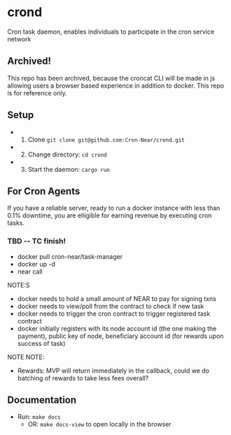 # crond
Cron task daemon, enables individuals to participate in the cron service network

## Archived!

This repo has been archived, because the croncat CLI will be made in js allowing users a browser based experience in addition to docker. This repo is for reference only.

## Setup

* 1. Clone `git clone git@github.com:Cron-Near/crond.git`
* 2. Change directory: `cd crond`
* 3. Start the daemon: `cargo run`

## For Cron Agents

If you have a reliable server, ready to run a docker instance with less than 0.1% downtime, you are elligible for earning revenue by executing cron tasks.

### TBD -- TC finish!

* docker pull cron-near/task-manager
* docker up -d
* near call 

NOTE:S
* docker needs to hold a small amount of NEAR to pay for signing txns
* docker needs to view/poll from the contract to check if new task
* docker needs to trigger the cron contract to trigger registered task contract
* docker initially registers with its node account id (the one making the payment), public key of node, beneficiary account id (for rewards upon success of task)

NOTE NOTE:
* Rewards: MVP will return immediately in the callback, could we do batching of rewards to take less fees overall?

## Documentation

* Run: `make docs`
  * OR: `make docs-view` to open locally in the browser

